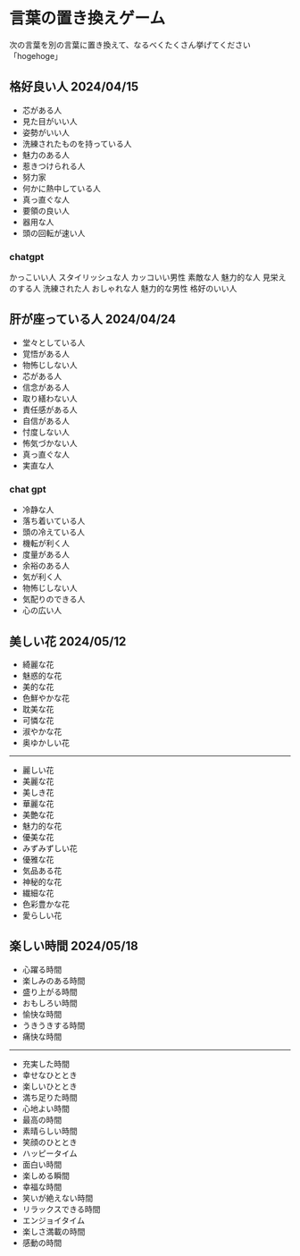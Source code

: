 # 言葉の置き換えゲーム
次の言葉を別の言葉に置き換えて、なるべくたくさん挙げてください
「hogehoge」

## 格好良い人 2024/04/15
* 芯がある人
* 見た目がいい人
* 姿勢がいい人
* 洗練されたものを持っている人
* 魅力のある人
* 惹きつけられる人
* 努力家
* 何かに熱中している人
* 真っ直ぐな人
* 要領の良い人
* 器用な人
* 頭の回転が速い人

### chatgpt
かっこいい人
スタイリッシュな人
カッコいい男性
素敵な人
魅力的な人
見栄えのする人
洗練された人
おしゃれな人
魅力的な男性
格好のいい人

## 肝が座っている人 2024/04/24
* 堂々としている人
* 覚悟がある人
* 物怖じしない人
* 芯がある人
* 信念がある人
* 取り繕わない人
* 責任感がある人
* 自信がある人
* 忖度しない人
* 怖気づかない人
* 真っ直ぐな人
* 実直な人

### chat gpt
* 冷静な人
* 落ち着いている人
* 頭の冷えている人
* 機転が利く人
* 度量がある人
* 余裕のある人
* 気が利く人
* 物怖じしない人
* 気配りのできる人
* 心の広い人


## 美しい花 2024/05/12
* 綺麗な花
* 魅惑的な花
* 美的な花
* 色鮮やかな花
* 耽美な花
* 可憐な花
* 淑やかな花
* 奥ゆかしい花
---
* 麗しい花
* 美麗な花
* 美しき花
* 華麗な花
* 美艶な花
* 魅力的な花
* 優美な花
* みずみずしい花
* 優雅な花
* 気品ある花
* 神秘的な花
* 繊細な花
* 色彩豊かな花
* 愛らしい花


## 楽しい時間 2024/05/18
* 心躍る時間
* 楽しみのある時間
* 盛り上がる時間
* おもしろい時間
* 愉快な時間
* うきうきする時間
* 痛快な時間
---
* 充実した時間
* 幸せなひととき
* 楽しいひととき
* 満ち足りた時間
* 心地よい時間
* 最高の時間
* 素晴らしい時間
* 笑顔のひととき
* ハッピータイム
* 面白い時間
* 楽しめる瞬間
* 幸福な時間
* 笑いが絶えない時間
* リラックスできる時間
* エンジョイタイム
* 楽しさ満載の時間
* 感動の時間